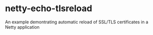 # netty-echo-tlsreload

An example demontrating automatic reload of SSL/TLS certificates in a Netty application
